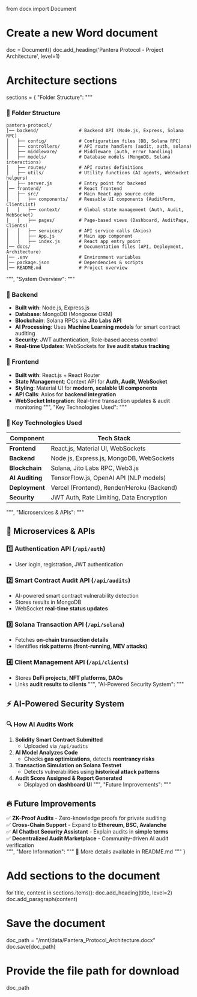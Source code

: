 from docx import Document

# Create a new Word document
doc = Document()
doc.add_heading('Pantera Protocol - Project Architecture', level=1)

# Architecture sections
sections = {
    "Folder Structure": """
### 📂 Folder Structure

```
pantera-protocol/
│── backend/               # Backend API (Node.js, Express, Solana RPC)
│   ├── config/            # Configuration files (DB, Solana RPC)
│   ├── controllers/       # API route handlers (audit, auth, solana)
│   ├── middleware/        # Middleware (auth, error handling)
│   ├── models/            # Database models (MongoDB, Solana interactions)
│   ├── routes/            # API routes definitions
│   ├── utils/             # Utility functions (AI agents, WebSocket helpers)
│   ├── server.js          # Entry point for backend
│── frontend/              # React frontend
│   ├── src/               # Main React app source code
│   │   ├── components/    # Reusable UI components (AuditForm, ClientList)
│   │   ├── context/       # Global state management (Auth, Audit, WebSocket)
│   │   ├── pages/         # Page-based views (Dashboard, AuditPage, Clients)
│   │   ├── services/      # API service calls (Axios)
│   │   ├── App.js         # Main app component
│   │   ├── index.js       # React app entry point
│── docs/                  # Documentation files (API, Deployment, Architecture)
│── .env                   # Environment variables
│── package.json           # Dependencies & scripts
│── README.md              # Project overview
```
""",
    "System Overview": """
### 🔹 Backend
- **Built with**: Node.js, Express.js
- **Database**: MongoDB (Mongoose ORM)
- **Blockchain**: Solana RPCs via **Jito Labs API**
- **AI Processing**: Uses **Machine Learning models** for smart contract auditing
- **Security**: JWT authentication, Role-based access control
- **Real-time Updates**: WebSockets for **live audit status tracking**

### 🔹 Frontend
- **Built with**: React.js + React Router
- **State Management**: Context API for **Auth, Audit, WebSocket**
- **Styling**: Material UI for **modern, scalable UI components**
- **API Calls**: Axios for **backend integration**
- **WebSocket Integration**: Real-time transaction updates & audit monitoring
""",
    "Key Technologies Used": """
### 🔗 Key Technologies Used

| Component           | Tech Stack  |
|--------------------|------------|
| **Frontend**       | React.js, Material UI, WebSockets |
| **Backend**        | Node.js, Express.js, MongoDB, WebSockets |
| **Blockchain**     | Solana, Jito Labs RPC, Web3.js |
| **AI Auditing**    | TensorFlow.js, OpenAI API (NLP models) |
| **Deployment**     | Vercel (Frontend), Render/Heroku (Backend) |
| **Security**       | JWT Auth, Rate Limiting, Data Encryption |
""",
    "Microservices & APIs": """
## 📡 Microservices & APIs

### 1️⃣ Authentication API (`/api/auth`)
   - User login, registration, JWT authentication

### 2️⃣ Smart Contract Audit API (`/api/audits`)
   - AI-powered smart contract vulnerability detection
   - Stores results in MongoDB
   - WebSocket **real-time status updates**

### 3️⃣ Solana Transaction API (`/api/solana`)
   - Fetches **on-chain transaction details**
   - Identifies **risk patterns (front-running, MEV attacks)**

### 4️⃣ Client Management API (`/api/clients`)
   - Stores **DeFi projects, NFT platforms, DAOs**
   - Links **audit results to clients**
""",
    "AI-Powered Security System": """
## ⚡ AI-Powered Security System

### 🔍 How AI Audits Work
1. **Solidity Smart Contract Submitted**  
   - Uploaded via `/api/audits`
2. **AI Model Analyzes Code**  
   - Checks **gas optimizations**, detects **reentrancy risks**
3. **Transaction Simulation on Solana Testnet**  
   - Detects vulnerabilities using **historical attack patterns**
4. **Audit Score Assigned & Report Generated**  
   - Displayed on **dashboard UI**
""",
    "Future Improvements": """
## 🔥 Future Improvements

✅ **ZK-Proof Audits** - Zero-knowledge proofs for private auditing  
✅ **Cross-Chain Support** - Expand to **Ethereum, BSC, Avalanche**  
✅ **AI Chatbot Security Assistant** - Explain audits in **simple terms**  
✅ **Decentralized Audit Marketplace** - Community-driven AI audit verification  
""",
    "More Information": """
📖 More details available in README.md
"""
}

# Add sections to the document
for title, content in sections.items():
    doc.add_heading(title, level=2)
    doc.add_paragraph(content)

# Save the document
doc_path = "/mnt/data/Pantera_Protocol_Architecture.docx"
doc.save(doc_path)

# Provide the file path for download
doc_path
